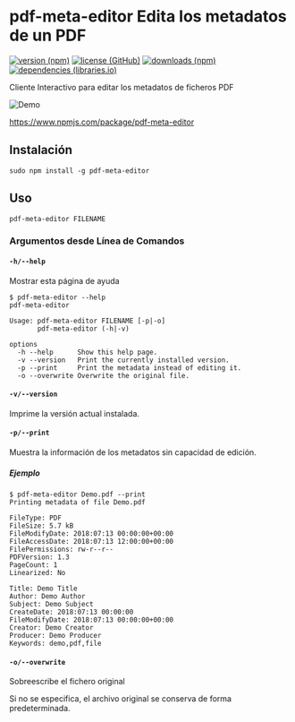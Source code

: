 # pdf-meta-editor Edita los metadatos de un PDF

[![version (npm)](https://img.shields.io/npm/v/pdf-meta-editor.svg?style=flat-square)](https://www.npmjs.com/package/pdf-meta-editor)
[![license (GitHub)](https://img.shields.io/github/license/Scriptim/pdf-meta-editor.svg?longCache=true&style=flat-square)](https://github.com/Scriptim/pdf-meta-editor/blob/master/LICENSE.md)
[![downloads (npm)](https://img.shields.io/npm/dt/pdf-meta-editor.svg?style=flat-square)](https://www.npmjs.com/package/pdf-meta-editor)
[![dependencies (libraries.io)](https://img.shields.io/librariesio/release/npm/pdf-meta-editor.svg?style=flat-square)](https://libraries.io/npm/pdf-meta-editor)

Cliente Interactivo para editar los metadatos de ficheros PDF

![Demo](demo.gif "Demo")

<https://www.npmjs.com/package/pdf-meta-editor>

## Instalación

    sudo npm install -g pdf-meta-editor

## Uso

    pdf-meta-editor FILENAME

### Argumentos desde Línea de Comandos

#### `-h/--help`

Mostrar esta página de ayuda

    $ pdf-meta-editor --help
    pdf-meta-editor

    Usage: pdf-meta-editor FILENAME [-p|-o]
           pdf-meta-editor (-h|-v)

    options
      -h --help      Show this help page.
      -v --version   Print the currently installed version.
      -p --print     Print the metadata instead of editing it.
      -o --overwrite Overwrite the original file.

#### `-v/--version`

Imprime la versión actual instalada.

#### `-p/--print`

Muestra la información de los metadatos sin capacidad de edición.

##### Ejemplo

    $ pdf-meta-editor Demo.pdf --print
    Printing metadata of file Demo.pdf

    FileType: PDF
    FileSize: 5.7 kB
    FileModifyDate: 2018:07:13 00:00:00+00:00
    FileAccessDate: 2018:07:13 12:00:00+00:00
    FilePermissions: rw-r--r--
    PDFVersion: 1.3
    PageCount: 1
    Linearized: No

    Title: Demo Title
    Author: Demo Author
    Subject: Demo Subject
    CreateDate: 2018:07:13 00:00:00
    FileModifyDate: 2018:07:13 00:00:00+00:00
    Creator: Demo Creator
    Producer: Demo Producer
    Keywords: demo,pdf,file

#### `-o/--overwrite`

Sobreescribe el fichero original

Si no se especifica, el archivo original se conserva de forma predeterminada.
